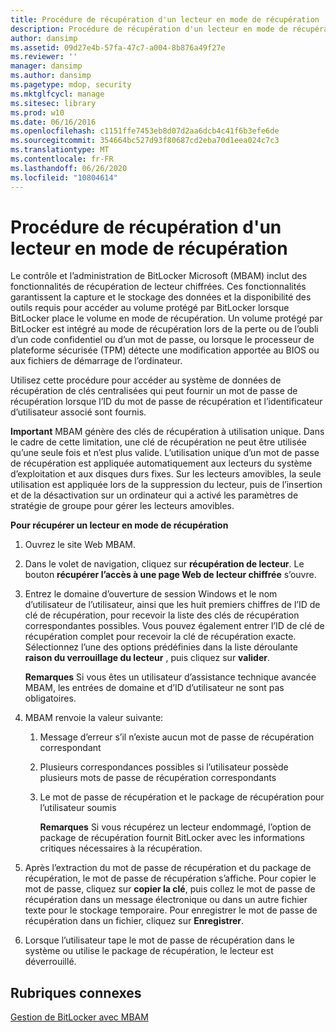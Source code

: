 ```yaml
---
title: Procédure de récupération d'un lecteur en mode de récupération
description: Procédure de récupération d'un lecteur en mode de récupération
author: dansimp
ms.assetid: 09d27e4b-57fa-47c7-a004-8b876a49f27e
ms.reviewer: ''
manager: dansimp
ms.author: dansimp
ms.pagetype: mdop, security
ms.mktglfcycl: manage
ms.sitesec: library
ms.prod: w10
ms.date: 06/16/2016
ms.openlocfilehash: c1151ffe7453eb8d07d2aa6dcb4c41f6b3efe6de
ms.sourcegitcommit: 354664bc527d93f80687cd2eba70d1eea024c7c3
ms.translationtype: MT
ms.contentlocale: fr-FR
ms.lasthandoff: 06/26/2020
ms.locfileid: "10804614"
---
```

# Procédure de récupération d'un lecteur en mode de récupération


Le contrôle et l’administration de BitLocker Microsoft (MBAM) inclut des fonctionnalités de récupération de lecteur chiffrées. Ces fonctionnalités garantissent la capture et le stockage des données et la disponibilité des outils requis pour accéder au volume protégé par BitLocker lorsque BitLocker place le volume en mode de récupération. Un volume protégé par BitLocker est intégré au mode de récupération lors de la perte ou de l’oubli d’un code confidentiel ou d’un mot de passe, ou lorsque le processeur de plateforme sécurisée (TPM) détecte une modification apportée au BIOS ou aux fichiers de démarrage de l’ordinateur.

Utilisez cette procédure pour accéder au système de données de récupération de clés centralisées qui peut fournir un mot de passe de récupération lorsque l’ID du mot de passe de récupération et l’identificateur d’utilisateur associé sont fournis.

**Important**  MBAM génère des clés de récupération à utilisation unique. Dans le cadre de cette limitation, une clé de récupération ne peut être utilisée qu’une seule fois et n’est plus valide. L’utilisation unique d’un mot de passe de récupération est appliquée automatiquement aux lecteurs du système d’exploitation et aux disques durs fixes. Sur les lecteurs amovibles, la seule utilisation est appliquée lors de la suppression du lecteur, puis de l’insertion et de la désactivation sur un ordinateur qui a activé les paramètres de stratégie de groupe pour gérer les lecteurs amovibles.

 

**Pour récupérer un lecteur en mode de récupération**

1.  Ouvrez le site Web MBAM.

2.  Dans le volet de navigation, cliquez sur **récupération de lecteur**. Le bouton **récupérer l’accès à une page Web de lecteur chiffrée** s’ouvre.

3.  Entrez le domaine d’ouverture de session Windows et le nom d’utilisateur de l’utilisateur, ainsi que les huit premiers chiffres de l’ID de clé de récupération, pour recevoir la liste des clés de récupération correspondantes possibles. Vous pouvez également entrer l’ID de clé de récupération complet pour recevoir la clé de récupération exacte. Sélectionnez l’une des options prédéfinies dans la liste déroulante **raison du verrouillage du lecteur** , puis cliquez sur **valider**.

    **Remarques**  Si vous êtes un utilisateur d’assistance technique avancée MBAM, les entrées de domaine et d’ID d’utilisateur ne sont pas obligatoires.

     

4.  MBAM renvoie la valeur suivante:

    1.  Message d’erreur s’il n’existe aucun mot de passe de récupération correspondant

    2.  Plusieurs correspondances possibles si l’utilisateur possède plusieurs mots de passe de récupération correspondants

    3.  Le mot de passe de récupération et le package de récupération pour l’utilisateur soumis

        **Remarques**  Si vous récupérez un lecteur endommagé, l’option de package de récupération fournit BitLocker avec les informations critiques nécessaires à la récupération.

         

5.  Après l’extraction du mot de passe de récupération et du package de récupération, le mot de passe de récupération s’affiche. Pour copier le mot de passe, cliquez sur **copier la clé**, puis collez le mot de passe de récupération dans un message électronique ou dans un autre fichier texte pour le stockage temporaire. Pour enregistrer le mot de passe de récupération dans un fichier, cliquez sur **Enregistrer**.

6.  Lorsque l’utilisateur tape le mot de passe de récupération dans le système ou utilise le package de récupération, le lecteur est déverrouillé.

## Rubriques connexes


[Gestion de BitLocker avec MBAM](performing-bitlocker-management-with-mbam.md)

 

 





